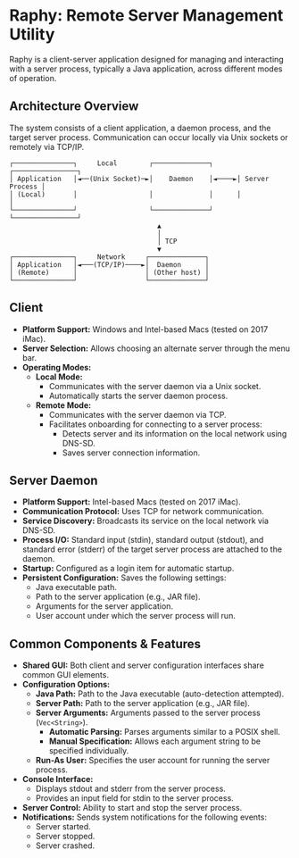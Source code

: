# Raphy: Remote Server Management Utility

Raphy is a client-server application designed for managing and interacting with a server process, typically a Java application, across different modes of operation.

## Architecture Overview

The system consists of a client application, a daemon process, and the target server process. Communication can occur locally via Unix sockets or remotely via TCP/IP.

```
┌───────────────┐     Local        ┌──────────────┐      ┌────────────────┐
│ Application   │◄──(Unix Socket)─►│    Daemon    │◄────►│ Server Process │
│ (Local)       │                  │              │      │                │
└───────────────┘                  └──────────────┘      └────────────────┘
                                     ▲
                                     │
                                     │ TCP
                                     ▼
┌───────────────┐     Network     ┌──────────────┐
│ Application   │◄───(TCP/IP)────►│  Daemon      │
│ (Remote)      │                 │ (Other host) │
└───────────────┘                 └──────────────┘
```

## Client

*   **Platform Support:** Windows and Intel-based Macs (tested on 2017 iMac).
*   **Server Selection:** Allows choosing an alternate server through the menu bar.
*   **Operating Modes:**
    *   **Local Mode:**
        *   Communicates with the server daemon via a Unix socket.
        *   Automatically starts the server daemon process.
    *   **Remote Mode:**
        *   Communicates with the server daemon via TCP.
        *   Facilitates onboarding for connecting to a server process:
            *   Detects server and its information on the local network using DNS-SD.
            *   Saves server connection information.

## Server Daemon

*   **Platform Support:** Intel-based Macs (tested on 2017 iMac).
*   **Communication Protocol:** Uses TCP for network communication.
*   **Service Discovery:** Broadcasts its service on the local network via DNS-SD.
*   **Process I/O:** Standard input (stdin), standard output (stdout), and standard error (stderr) of the target server process are attached to the daemon.
*   **Startup:** Configured as a login item for automatic startup.
*   **Persistent Configuration:** Saves the following settings:
    *   Java executable path.
    *   Path to the server application (e.g., JAR file).
    *   Arguments for the server application.
    *   User account under which the server process will run.

## Common Components & Features

*   **Shared GUI:** Both client and server configuration interfaces share common GUI elements.
*   **Configuration Options:**
    *   **Java Path:** Path to the Java executable (auto-detection attempted).
    *   **Server Path:** Path to the server application (e.g., JAR file).
    *   **Server Arguments:** Arguments passed to the server process (`Vec<String>`).
        *   **Automatic Parsing:** Parses arguments similar to a POSIX shell.
        *   **Manual Specification:** Allows each argument string to be specified individually.
    *   **Run-As User:** Specifies the user account for running the server process.
*   **Console Interface:**
    *   Displays stdout and stderr from the server process.
    *   Provides an input field for stdin to the server process.
*   **Server Control:** Ability to start and stop the server process.
*   **Notifications:** Sends system notifications for the following events:
    *   Server started.
    *   Server stopped.
    *   Server crashed.
